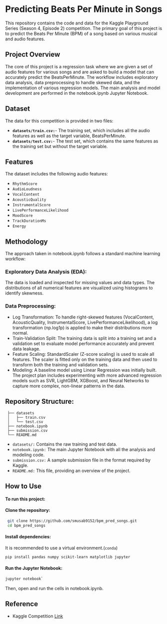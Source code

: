 # Predicting Beats Per Minute in Songs

This repository contains the code and data for the Kaggle Playground Series (Season 4, Episode 2) competition. The primary goal of this project is to predict the Beats Per Minute (BPM) of a song based on various musical and audio features. 

## Project Overview

The core of this project is a regression task where we are given a set of audio features for various songs and are asked to build a model that can accurately predict the BeatsPerMinute. The workflow includes exploratory data analysis, data preprocessing to handle skewed data, and the implementation of various regression models. The main analysis and model development are performed in the notebook.ipynb Jupyter Notebook.

## Dataset

The data for this competition is provided in two files:

- **`datasets/train.csv:`**- The training set, which includes all the audio features as well as the target variable, BeatsPerMinute.
- **`datasets/test.csv:`**- The test set, which contains the same features as the training set but without the target variable.

## Features
The dataset includes the following audio features: 
- `RhythmScore`
- `AudioLoudness`
- `VocalContent`
- `AcousticQuality`
- `InstrumentalScore`
- `LivePerformanceLikelihood`
- `MoodScore`
- `TrackDurationMs`
- `Energy`

## Methodology
The approach taken in notebook.ipynb follows a standard machine learning workflow:

### Exploratory Data Analysis (EDA):
The data is loaded and inspected for missing values and data types. The distributions of all numerical features are visualized using histograms to identify skewness.

### Data Preprocessing:

- Log Transformation: To handle right-skewed features (VocalContent, AcousticQuality, InstrumentalScore, LivePerformanceLikelihood), a log transformation (np.log1p) is applied to make their distributions more normal.
- Train-Validation Split: The training data is split into a training set and a validation set to evaluate model performance accurately and prevent data leakage.
- Feature Scaling: StandardScaler (Z-score scaling) is used to scale all features. The scaler is fitted only on the training data and then used to transform both the training and validation sets.
- Modeling: A baseline model using Linear Regression was initially built. The project plan includes experimenting with more advanced regression models such as SVR, LightGBM, XGBoost, and Neural Networks to capture more complex, non-linear patterns in the data.

## Repository Structure:
```
 ├── datasets
 │   ├── train.csv
 │   └── test.csv
 ├── notebook.ipynb
 ├── submission.csv
 └── README.md
```

- `datasets/:` Contains the raw training and test data.
- `notebook.ipynb:` The main Jupyter Notebook with all the analysis and modeling code.
- `submission.csv:` A sample submission file in the format required by Kaggle.
- `README.md:` This file, providing an overview of the project.


##  How to Use

#### To run this project:

####  Clone the repository:
```bash
 git clone https://github.com/smusab9152/bpm_pred_songs.git
 cd bpm_pred_songs
```
#### Install dependencies:
It is recommended to use a virtual environment.(`conda`)

```bash
pip install pandas numpy scikit-learn matplotlib jupyter
```
#### Run the Jupyter Notebook:
```bash
jupyter notebook`
```
Then, open and run the cells in notebook.ipynb.

## Reference
- Kaggle Competition [Link](https://www.kaggle.com/competitions/playground-series-s5e9)
